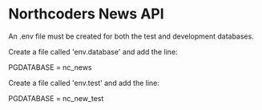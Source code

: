 # Northcoders News API

An .env file must be created for both the test and development databases.

Create a file called 'env.database' and add the line:

PGDATABASE = nc_news

Create a file called 'env.test' and add the line:

PGDATABASE = nc_new_test
